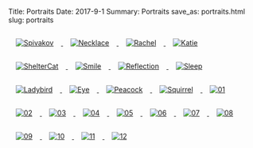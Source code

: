 Title: Portraits
Date: 2017-9-1
Summary: Portraits
save_as: portraits.html
slug: portraits

<a href="images/portfolio/Portraits/01_Spivakov.jpg" class="swipebox" title="Spivakov">
	<img src="images/portfolio/Portraits/thumb_01_Spivakov.jpg" alt="Spivakov" style="padding: 15px;"/>
</a>

<a href="images/portfolio/Portraits/02_Necklace.jpg" class="swipebox" title="Necklace">
	<img src="images/portfolio/Portraits/thumb_02_Necklace.jpg" alt="Necklace" style="padding: 15px;"/>
</a>

<a href="images/portfolio/Portraits/03_Rachel.jpg" class="swipebox" title="Rachel">
	<img src="images/portfolio/Portraits/thumb_03_Rachel.jpg" alt="Rachel" style="padding: 15px;"/>
</a>

<a href="images/portfolio/Portraits/04_Katie.jpg" class="swipebox" title="Katie">
	<img src="images/portfolio/Portraits/thumb_04_Katie.jpg" alt="Katie" style="padding: 15px;"/>
</a>

<a href="images/portfolio/Portraits/05_ShelterCat.jpg" class="swipebox" title="ShelterCat">
	<img src="images/portfolio/Portraits/thumb_05_ShelterCat.jpg" alt="ShelterCat" style="padding: 15px;"/>
</a>

<a href="images/portfolio/Portraits/06_Smile.jpg" class="swipebox" title="Smile">
	<img src="images/portfolio/Portraits/thumb_06_Smile.jpg" alt="Smile" style="padding: 15px;"/>
</a>

<a href="images/portfolio/Portraits/07_Reflection.jpg" class="swipebox" title="Reflection">
	<img src="images/portfolio/Portraits/thumb_07_Reflection.jpg" alt="Reflection" style="padding: 15px;"/>
</a>

<a href="images/portfolio/Portraits/08_Sleep.jpg" class="swipebox" title="Sleep">
	<img src="images/portfolio/Portraits/thumb_08_Sleep.jpg" alt="Sleep" style="padding: 15px;"/>
</a>

<a href="images/portfolio/Portraits/09_Ladybird.jpg" class="swipebox" title="Ladybird">
	<img src="images/portfolio/Portraits/thumb_09_Ladybird.jpg" alt="Ladybird" style="padding: 15px;"/>
</a>

<a href="images/portfolio/Portraits/10_Eye.jpg" class="swipebox" title="Eye">
	<img src="images/portfolio/Portraits/thumb_10_Eye.jpg" alt="Eye" style="padding: 15px;"/>
</a>

<a href="images/portfolio/Portraits/11_Peacock.jpg" class="swipebox" title="Peacock">
	<img src="images/portfolio/Portraits/thumb_11_Peacock.jpg" alt="Peacock" style="padding: 15px;"/>
</a>

<a href="images/portfolio/Portraits/12_Squirrel.jpg" class="swipebox" title="Squirrel">
	<img src="images/portfolio/Portraits/thumb_12_Squirrel.jpg" alt="Squirrel" style="padding: 15px;"/>
</a>

<a href="images/portfolio/Portraits/thumb_01_Spivakov.jpg" class="swipebox" title="01">
	<img src="images/portfolio/Portraits/thumb_thumb_01_Spivakov.jpg" alt="01" style="padding: 15px;"/>
</a>

<a href="images/portfolio/Portraits/thumb_02_Necklace.jpg" class="swipebox" title="02">
	<img src="images/portfolio/Portraits/thumb_thumb_02_Necklace.jpg" alt="02" style="padding: 15px;"/>
</a>

<a href="images/portfolio/Portraits/thumb_03_Rachel.jpg" class="swipebox" title="03">
	<img src="images/portfolio/Portraits/thumb_thumb_03_Rachel.jpg" alt="03" style="padding: 15px;"/>
</a>

<a href="images/portfolio/Portraits/thumb_04_Katie.jpg" class="swipebox" title="04">
	<img src="images/portfolio/Portraits/thumb_thumb_04_Katie.jpg" alt="04" style="padding: 15px;"/>
</a>

<a href="images/portfolio/Portraits/thumb_05_ShelterCat.jpg" class="swipebox" title="05">
	<img src="images/portfolio/Portraits/thumb_thumb_05_ShelterCat.jpg" alt="05" style="padding: 15px;"/>
</a>

<a href="images/portfolio/Portraits/thumb_06_Smile.jpg" class="swipebox" title="06">
	<img src="images/portfolio/Portraits/thumb_thumb_06_Smile.jpg" alt="06" style="padding: 15px;"/>
</a>

<a href="images/portfolio/Portraits/thumb_07_Reflection.jpg" class="swipebox" title="07">
	<img src="images/portfolio/Portraits/thumb_thumb_07_Reflection.jpg" alt="07" style="padding: 15px;"/>
</a>

<a href="images/portfolio/Portraits/thumb_08_Sleep.jpg" class="swipebox" title="08">
	<img src="images/portfolio/Portraits/thumb_thumb_08_Sleep.jpg" alt="08" style="padding: 15px;"/>
</a>

<a href="images/portfolio/Portraits/thumb_09_Ladybird.jpg" class="swipebox" title="09">
	<img src="images/portfolio/Portraits/thumb_thumb_09_Ladybird.jpg" alt="09" style="padding: 15px;"/>
</a>

<a href="images/portfolio/Portraits/thumb_10_Eye.jpg" class="swipebox" title="10">
	<img src="images/portfolio/Portraits/thumb_thumb_10_Eye.jpg" alt="10" style="padding: 15px;"/>
</a>

<a href="images/portfolio/Portraits/thumb_11_Peacock.jpg" class="swipebox" title="11">
	<img src="images/portfolio/Portraits/thumb_thumb_11_Peacock.jpg" alt="11" style="padding: 15px;"/>
</a>

<a href="images/portfolio/Portraits/thumb_12_Squirrel.jpg" class="swipebox" title="12">
	<img src="images/portfolio/Portraits/thumb_thumb_12_Squirrel.jpg" alt="12" style="padding: 15px;"/>
</a>



<script type="text/javascript">
	;( function( $ ) {
	$( ".swipebox" ).swipebox();
	} )( jQuery );
</script>

